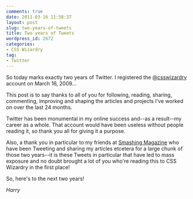 ```yaml
---
comments: true
date: 2011-03-16 11:58:37
layout: post
slug: two-years-of-tweets
title: Two years of Tweets
wordpress_id: 2672
categories:
- CSS Wizardry
tag:
- Twitter
---
```


So today marks exactly two years of Twitter. I registered the [@csswizardry](http://twitter.com/csswizardry) account on March 16, 2009...

This post is to say thanks to all of you for following, reading, sharing, commenting, improving and shaping the articles and projects I've worked on over the last 24 months.

Twitter has been monumental in my online success and--as a result--my career as a whole. That account would have been useless without people reading it, so thank you all for giving it a purpose.

Also, a thank you in particular to my friends at [Smashing Magazine](http://smashingmagazine.com/) who have been Tweeting and sharing my articles etcetera for a large chunk of those two years--it is these Tweets in particular that have led to mass exposure and no doubt brought a lot of you who're reading this to CSS Wizardry in the first place!

So, here's to the next two years!

_Harry_
